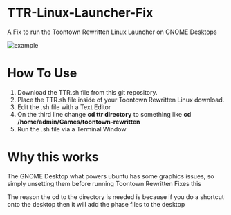 # TTR-Linux-Launcher-Fix
A Fix to run the Toontown Rewritten Linux Launcher on GNOME Desktops

![example](https://i.ibb.co/br6N2g5/image.png)

# How To Use

1) Download the TTR.sh file from this git repository.
2) Place the TTR.sh file inside of your Toontown Rewritten Linux download.
3) Edit the .sh file with a Text Editor
4) On the third line change **cd ttr directory** to something like **cd /home/admin/Games/toontown-rewritten**
5) Run the .sh file via a Terminal Window

# Why this works

The GNOME Desktop what powers ubuntu has some graphics issues, so simply unsetting them before running Toontown Rewritten Fixes this

The reason the cd to the directory is needed is because if you do a shortcut onto the desktop then it will add the phase files to the desktop
